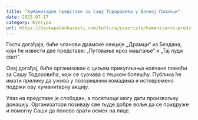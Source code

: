 ```yaml
---
title: "Хуманитарне представе за Сашу Тодоровића у Бачкој Паланци"
date: 2025-07-17
category: Култура
url: https://backapalankavesti.com/kultura/pozoriste/humanitarne-predstave-za-sasu-todorovica-u-backoj-palanci/
---
```


Гости догађаја, биће чланови драмске секције „Драмци“ из Бездана, који ће извести две представе: „Путовање кроз маштање“ и „Тај луди свет“.

Овај догађај, биће организован с циљем прикупљања новчане помоћи за Сашу Тодоровића, који се суочава с тешком болешћу. Публика ће имати прилику да ужива у позоришним комадима и истовремено подржи ову хуманитарну акцију.

Улаз на представе је слободан, а посетиоци могу дати произвољну донацију. Организатори позивају све људе добре воље да се придруже и помогну Саши да поново врати осмех на лице.
